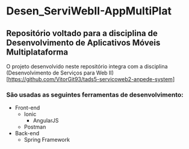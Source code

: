 # Desen_ServiWebII-AppMultiPlat
## Repositório voltado para a disciplina de Desenvolvimento de Aplicativos Móveis Multiplataforma

O projeto desenvolvido neste repositório integra com a disciplina (Desenvolvimento de Serviços para Web II)[https://github.com/VitorGit93/tads5-servicoweb2-anpede-system]

### São usadas as seguintes ferramentas de desenvolvimento:
 - Front-end
   - Ionic
     - AngularJS
   - Postman
 - Back-end
   - Spring Framework
   
